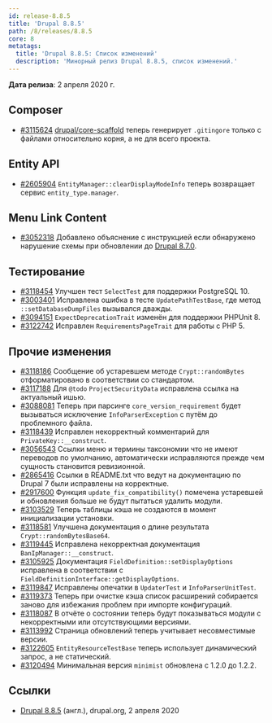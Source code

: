```yaml
---
id: release-8.8.5
title: 'Drupal 8.8.5'
path: /8/releases/8.8.5
core: 8
metatags:
  title: 'Drupal 8.8.5: Список изменений'
  description: 'Минорный релиз Drupal 8.8.5, список изменений.'
---
```


**Дата релиза**: 2 апреля 2020 г.

## Composer

- [#3115624](https://www.drupal.org/node/3115624) [drupal/core-scaffold](../../../../../composer/drupal/core-composer-scaffold/index.md) теперь генерирует `.gitingore` только с файлами относительно корня, а не для всего проекта.

## Entity API

- [#2605904](https://www.drupal.org/node/2605904) `EntityManager::clearDisplayModeInfo` теперь возвращает сервис `entity_type.manager`.

## Menu Link Content

- [#3052318](https://www.drupal.org/node/3052318) Добавлено объяснение с инструкцией если обнаружено нарушение схемы при обновлении до [Drupal 8.7.0](../../8.7.x/8.7.0/index.md).

## Тестирование

- [#3118454](https://www.drupal.org/node/3118454) Улучшен тест `SelectTest` для поддержки PostgreSQL 10.
- [#3003401](https://www.drupal.org/node/3003401) Исправлена ошибка в тесте `UpdatePathTestBase`, где метод `::setDatabaseDumpFiles` вызывался дважды.
- [#3094151](https://www.drupal.org/node/3094151) `ExpectDeprecationTrait` изменён для поддержки PHPUnit 8.
- [#3122742](https://www.drupal.org/node/3122742) Исправлен `RequirementsPageTrait` для работы с PHP 5.

## Прочие изменения

- [#3118186](https://www.drupal.org/node/3118186) Сообщение об устаревшем методе `Crypt::randomBytes` отформатировано в соответствии со стандартом.
- [#3117188](https://www.drupal.org/node/3117188) Для `@todo` `ProjectSecurityData` исправлена ссылка на актуальный ишью.
- [#3088081](https://www.drupal.org/node/3088081) Теперь при парсинге `core_version_requirement` будет вызываться исключение `InfoParserException` с путём до проблемного файла.
- [#3118439](https://www.drupal.org/node/3118439) Исправлен некорректный комментарий для `PrivateKey::__construct`.
- [#3056543](https://www.drupal.org/node/3056543) Ссылки меню и термины таксономии что не имеют переводов по умолчанию, автоматически исправляются прежде чем сущность становится ревизионной.
- [#2865416](https://www.drupal.org/node/2865416) Ссылки в README.txt что ведут на документацию по Drupal 7 были исправлены на корректные.
- [#2917600](https://www.drupal.org/node/2917600) Функция `update_fix_compatibility()` помечена устаревшей и обновления больше не будут пытаться удалить модули.
- [#3103529](https://www.drupal.org/node/3103529) Теперь таблицы кэша не создаются в момент инициализации установки.
- [#3118581](https://www.drupal.org/node/3118581) Улучшена документация о длине результата `Crypt::randomBytesBase64`.
- [#3119445](https://www.drupal.org/node/3119445) Исправлена некорректная документация `BanIpManager::__construct`.
- [#3105925](https://www.drupal.org/node/3105925) Документация `FieldDefinition::setDisplayOptions` исправлена в соответствии с `FieldDefinitionInterface::getDisplayOptions`.
- [#3119847](https://www.drupal.org/node/3119847) Исправлены опечатки в `UpdaterTest` и `InfoParserUnitTest`.
- [#3119373](https://www.drupal.org/node/3119373) Теперь при очистке кэша список расширений собирается заново для избежания проблем при импорте конфигураций.
- [#3118087](https://www.drupal.org/node/3118087) В отчёте о состоянии теперь будут показываться модули с некорректными или отсутствующими версиями.
- [#3113992](https://www.drupal.org/node/3113992) Страница обновлений теперь учитывает несовместимые версии.
- [#3122605](https://www.drupal.org/node/3122605) `EntityResourceTestBase` теперь использует динамический запрос, а не статический.
- [#3120494](https://www.drupal.org/node/3120494) Минимальная версия `minimist` обновлена с 1.2.0 до 1.2.2.

## Ссылки

- [Drupal 8.8.5](https://www.drupal.org/project/drupal/releases/8.8.5) (англ.), drupal.org, 2 апреля 2020